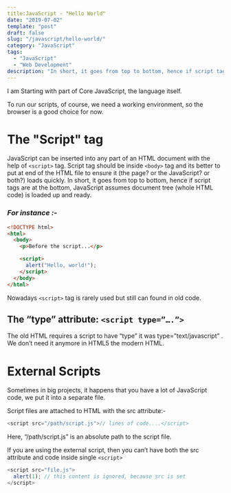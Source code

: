 ```yaml
---
title:JavaScript - "Hello World"
date: "2019-07-02"
template: "post"
draft: false
slug: "/javascript/hello-world/"
category: "JavaScript"
tags:
  - "JavaScript"
  - "Web Development"
description: "In short, it goes from top to bottom, hence if script tags are at the bottom, JavaScript assumes document tree (whole HTML code) is loaded up and ready."
---
```


I am Starting with part of Core JavaScript, the language itself.

To run our scripts, of course, we need a working environment, so the browser is a good choice for now.

# **The "Script" tag**

JavaScript can be inserted into any part of an HTML document with the help of `<script>` tag. Script tag should be inside `<body>` tag and its better to put at end of the HTML file to ensure it (the page? or the JavaScript? or both?) loads quickly. In short, it goes from top to bottom, hence if script tags are at the bottom, JavaScript assumes document tree (whole HTML code) is loaded up and ready.

### _For instance :-_

```html
<!DOCTYPE html>
<html>
  <body>
    <p>Before the script...</p>

    <script>
      alert("Hello, world!");
    </script>
  </body>
</html>
```

Nowadays `<script>` tag is rarely used but still can found in old code.

## The “type” attribute: `<script type=”….”>`

The old HTML requires a script to have “type” it was type=”text/javascript” . We don’t need it anymore in HTML5 the modern HTML.

# **External Scripts**

Sometimes in big projects, it happens that you have a lot of JavaScript code, we put it into a separate file.

Script files are attached to HTML with the src attribute:-

```js
<script src="/path/script.js">// lines of code....</script>
```

Here, “/path/script.js” is an absolute path to the script file.

If you are using the external script, then you can’t have both the src attribute and code inside single `<script>`

```js
<script src="file.js">
  alert(1); // this content is ignored, because src is set
</script>
```
